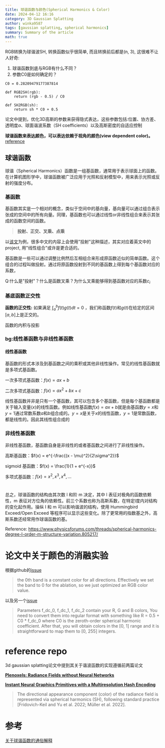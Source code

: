 ```yaml
---
title: 球谐函数与颜色(Spherical Harmonics & Color)
date: 2024-04-12 16:16
category: 3D Gaussian Splatting
author: winka9587
tags: [gaussian splatting, spherical harmonics]
summary: Summary of the article
math: true
---
```


RGB转换为球谐波SH, 转换函数似乎很简单, 而且转换前后都是(n, 3), 这很难不让人好奇: 

1. 球谐函数到底与RGB有什么不同？
2. 参数C0是如何确定的？

~~~
C0 = 0.28209479177387814

def RGB2SH(rgb):
    return (rgb - 0.5) / C0

def SH2RGB(sh):
    return sh * C0 + 0.5
~~~



论文中提到，优化3D高斯的参数来获得隐式表达，这些参数包括:位置、协方差、透明度$\alpha$、球面谐波系数（SH coefficients）以及高斯密度的自适应控制

**球谐函数来表达颜色，可以表达依赖于视角的颜色(view dependent color)。** [reference](https://github.com/graphdeco-inria/gaussian-splatting/issues/458)

## 球谐函数

球谐（Spherical Harmonics）函数是一组基函数，通常用于表示球面上的函数。在计算机图形学中，球谐函数被广泛应用于光照和反射模型中，用来表示光照或反射的强度分布。

### 基函数

基函数其实是一个相对的概念，类似于空间中的基向量，基向量可以通过组合表示张成的空间中的所有向量。同理，基函数也可以通过线性or非线性组合来表示其张成的函数空间的函数。

> **投射、正交、叉乘、点乘**

以[该文](https://zhuanlan.zhihu.com/p/649881002)为例，很多中文的内容上会使用"投射"这种描述，其实对应着英文中的project, 用"线性组合"或许是更合适的。

基函数是一些可以通过调整比例然后互相组合来形成原函数近似的简单函数。这个组合的过程叫做投射。通过将原函数投射到不同的基函数上得到每个基函数对应的系数，

Q:什么是"投射"？什么是函数叉乘？为什么叉乘能够得到基函数对应的系数$c_i$

### 基底函数正交性
**函数的正交性:** 如果满足 $\int^{b}_{a}f(t)g(t)dt=0$ ，我们称函数$f(t)$和$g(t)$在给定的区间$[a,b]$上是正交的。

函数的内积与投影

### bg:线性基函数与非线性基函数

#### 线性基函数
基函数的形式本涉及到基函数之间的乘积或其他非线性操作。常见的线性基函数就是多项式基函数。

一次多项式基函数：$f(x) = ax + b$

二次多项式基函数：$f(x) = ax^2 + bx + c$

线性基函数并非是只有一个基函数，其可以包含多个基函数，但是每个基函数都是关于输入变量($x$)的线性函数。例如线性基函数$f(x) = ax + b$就是由基函数$y=x$和$y=1$通过常数系数$a$和$b$组合成的。$y=x$是关于$x$的线性函数，$y=1$是常数函数，都是线性的。因此其线性组合成的

### 非线性基函数

非线性基函数，基函数自身是非线性的或者基函数之间进行了非线性操作。

高斯基函数：$f(x) = e^{-\frac{(x - \mu)^2}{2\sigma^2}}$

sigmoid 基函数：$f(x) = \frac{1}{1 + e^{-x}}$

多项式基函数：$f(x) = x^2, x^3, x^4, ...$

# 


总之，球谐函数的结构由其次数 l 和阶 m 决定，其中 l 表征对极角的函数依赖性，m 表征对方位角的依赖性。前三个系数也称为高斯系数，在特定l度内对结构的变化起作用。操纵 l 和 m 可以影响谐波的结构，使用 Hummingbird Exceed/Open Exceed 等程序可以显示这些变化。除了更常用的指数基之外，高斯系数还经常用作球谐函数的基。

Reference: https://www.physicsforums.com/threads/spherical-harmonics-degree-l-order-m-structure-variation.805217/

# 论文中关于颜色的消融实验

根据github的[issue](https://github.com/graphdeco-inria/gaussian-splatting/issues/73)

> the 0th band is a constant color for all directions. Effectively we set the band to 0 for the ablation, so we just optimized an RGB color value.

以及另一个[issue](https://github.com/graphdeco-inria/gaussian-splatting/issues/485)

> Parameters f_dc_0, f_dc_1, f_dc_2 contain your R, G and B colors, You need to convert them into regular format with something like R = 0.5 + C0 * f_dc_0 where C0 is the zeroth-order spherical harmonic coefficient. After that, you will obtain colors in the [0, 1] range and it is straightforward to map them to [0, 255] integers.

# reference repo

3d gaussian splatting论文中提到其关于谐波函数的实现遵循前两篇论文

[**Plenoxels: Radiance Fields without Neural Networks**](https://alexyu.net/plenoxels/)

[**Instant Neural Graphics Primitives with a Multiresolution Hash Encoding**](https://nvlabs.github.io/instant-ngp/)

> The directional appearance component (color) of the radiance field is represented via spherical harmonics (SH), following standard practice [Fridovich-Keil and Yu et al. 2022; Müller et al. 2022].

# 参考

[关于球谐函数的通俗解释](https://zhuanlan.zhihu.com/p/351289217)